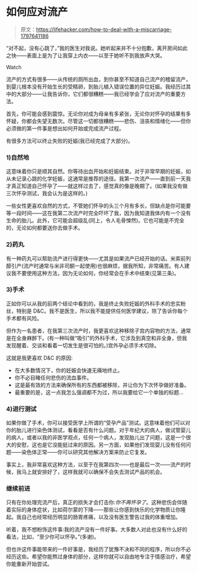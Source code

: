 # 如何应对流产

> 原文：<https://lifehacker.com/how-to-deal-with-a-miscarriage-1797641186>

“对不起，没有心跳了，”我的医生对我说。她听起来并不十分抱歉，离开房间如此之快——表面上是为了让我穿上内衣——以至于她听不到我放声大哭。

Watch

流产的方式有很多——从传统的厕所出血，到你甚至不知道自己流产的稽留流产，到婴儿根本没有开始生长的受精卵，到胎儿植入错误位置的异位妊娠。我经历过其中的大部分——让我告诉你，它们都很糟糕——我已经学会了应对流产的重要方法。

首先，你可能会感到震惊。无论你对成为母亲有多紧张，无论你对怀孕的结果有多怀疑，你都会失望无数次。尽管这一切都很糟糕——悲伤、沮丧和情绪化——但你必须做的第一件事是想出如何开始或完成流产过程。

有很多方法可以终止失败的妊娠(我已经完成了大部分)。

### **1)自然地**

这意味着你只是顺其自然。你等待出血开始和妊娠结束。对于非常早期的妊娠，如从未记录心跳的化学妊娠，这通常是推荐的途径。我第一次流产——直到前一天我才真正知道自己怀孕了——就这样过去了，感觉真的像是晚期了。(如果我没有做三次怀孕测试，我会认为是这样的。)

一些女性更喜欢自然的方式，不管她们怀孕的头三个月有多长，但缺点是你可能要等一段时间——这在我第二次流产时完全吓坏了我，因为我知道我体内有一个没有生命的胎儿。此外，它可能会超级乱(同上，令人毛骨悚然)。它也可能是不完全的，无论如何都要送你去做手术。

### **2)药丸**

有一种药丸可以帮助流产进行得更快——尤其是如果流产已经开始的话。米索前列醇引产(流产时通常与米非司酮一起使用)也很麻烦，据我所知，非常痛苦。有人建议我不要使用这种方法，因为无论如何，你经常会在手术中结束(见第三条)。

### **3)手术**

正如你可以从我的前两个结论中看到的，我是终止失败妊娠的外科手术的忠实粉丝，特别是 D&C。我不是医生，所以我不能提供任何医学建议，除了告诉你每个手术都有风险。

但作为一名患者，在我第三次流产时，我更喜欢这种移除子宫内容物的方法，通常是在全身麻醉下。(有一种叫做“吸引”的外科手术，它涉及到真空和非全身，但我发现醒着、交谈和看着一切发生是很可怕的。)宫外孕必须手术切除。

这就是我更喜欢 D&C 的原因:

*   在大多数情况下，你的妊娠会快速无痛地终止。
*   你不必目睹任何悲伤的流血事件。
*   这是最有效的方法来确保所有的东西都被移除，并让你为下次怀孕做好准备。
*   最重要的是，这一点我怎么强调都不为过，所以我要给它一个单独的标题...

### 4)进行测试

如果你做了手术，你可以接受医学上所谓的“受孕产品”测试。这意味着他们可以对你的胎儿进行染色体测试，看看是否有什么问题。对于年纪大的病人，做试管婴儿的病人，或者以我的非医学观点，任何一个病人，发现胎儿出了问题，这是一个很大的安慰，这也是它没能挺过来的原因。另一方面，如果他们发现婴儿没有任何问题——染色体正常——你可以研究其他解决方案来防止它复发。

事实上，我非常喜欢这种方法，以至于在我第四次——也是最后一次——流产的时候，我马上就安排好了，这样我就可以确保不会失去测试产品的机会。

### **继续前进**

只有在你处理完流产后，真正的损失才会打击你:*你不再怀孕了*。这种悲伤会伴随着实际的身体症状，比如荷尔蒙的下降——那些让你感到快乐的化学物质让你隆起。我自己也经常经历明显的肠胃疼痛，以及没有医生警告过我的体重增加。

听着，我不想粉饰这件事:我的流产没有一件好事。大多数人对此也没有什么好的看法，比如，“至少你可以怀孕。”(多谢)。

但也许这件事能带来的一件好事是，我经历了犹豫不决和不同的程序，所以你不必经历这些。希望你能熬过身体的部分，这样你就可以自由地专注于情感治疗，希望你能重新开始尝试。
